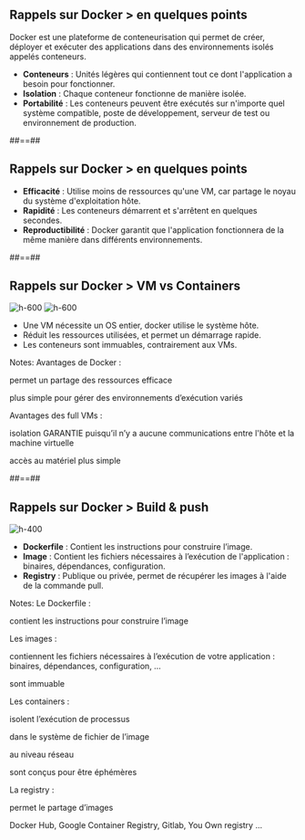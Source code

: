 <!-- .slide:-->

## Rappels sur Docker > **en quelques points**

Docker est une plateforme de conteneurisation qui permet de créer, déployer et exécuter des applications dans des environnements isolés appelés conteneurs.
* **Conteneurs** : Unités légères qui contiennent tout ce dont l'application a besoin pour fonctionner.
* **Isolation** : Chaque conteneur fonctionne de manière isolée.
* **Portabilité** : Les conteneurs peuvent être exécutés sur n'importe quel système compatible, poste de développement, serveur de test ou environnement de production.

##==##

## Rappels sur Docker > **en quelques points**

* **Efficacité** : Utilise moins de ressources qu'une VM, car partage le noyau du système d'exploitation hôte.
* **Rapidité** : Les conteneurs démarrent et s'arrêtent en quelques secondes.
* **Reproductibilité** : Docker garantit que l'application fonctionnera de la même manière dans différents environnements.

##==##

<!-- .slide: class="flex-row" -->
## Rappels sur Docker > **VM vs Containers**

![h-600](./assets/images/vms.png)
![h-600](./assets/images/containers.png)

* Une VM nécessite un OS entier, docker utilise le système hôte.
* Réduit les ressources utilisées, et permet un démarrage rapide.
* Les conteneurs sont immuables, contrairement aux VMs.

Notes:
Avantages de Docker :

permet un partage des ressources efficace

plus simple pour gérer des environnements d’exécution variés

Avantages des full VMs :

isolation GARANTIE puisqu’il n’y a aucune communications entre l'hôte et la machine virtuelle

accès au matériel plus simple

##==##

<!-- .slide:-->

## Rappels sur Docker > **Build & push**

![h-400](./assets/images/docker.png)
* **Dockerfile** : Contient les instructions pour construire l’image.
* **Image** : Contient les fichiers nécessaires à l’exécution de l'application : binaires, dépendances, configuration.
* **Registry** : Publique ou privée, permet de récupérer les images à l'aide de la commande pull.

Notes:
Le Dockerfile :

contient les instructions pour construire l’image

Les images :

contiennent les fichiers nécessaires à l’exécution de votre application : binaires, dépendances, configuration, …

sont immuable

Les containers :

isolent l’exécution de processus

dans le système de fichier de l’image

au niveau réseau

sont conçus pour être éphémères

La registry :

permet le partage d’images

Docker Hub, Google Container Registry, Gitlab, You Own registry ...
